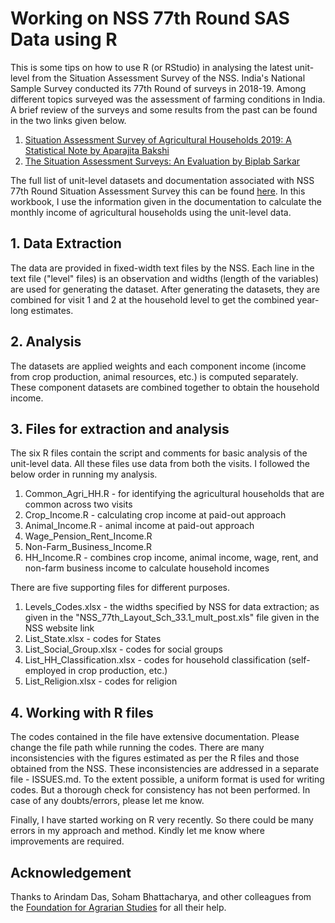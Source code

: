 # Working on NSS 77th Round SAS Data using R

This is some tips on how to use R (or RStudio) in analysing the latest unit-level from the Situation Assessment Survey of the NSS. 
India's National Sample Survey conducted its 77th Round of surveys in 2018-19. Among different topics surveyed was the assessment of farming conditions in India. 
A brief review of the surveys and some results from the past can be found in the two links given below. 
1. [Situation Assessment Survey of Agricultural Households 2019: A Statistical Note by Aparajita Bakshi](http://ras.org.in/situation_assessment_survey_of_agricultural_households_2019_a_statistical_note)
2. [The Situation Assessment Surveys: An Evaluation by Biplab Sarkar](http://ras.org.in/index.php?Article=the_situation_assessment_surveys&q=biplab&keys=biplab)

The full list of unit-level datasets and documentation associated with NSS 77th Round Situation Assessment Survey this can be found [here](https://mospi.gov.in/web/mospi/download-tables-data/-/reports/view/templateFour/25302?q=TBDCAT). 
In this workbook, I use the information given in the documentation to calculate the monthly income of agricultural households using the unit-level data.

## 1. Data Extraction
The data are provided in fixed-width text files by the NSS. 
Each line in the text file ("level" files) is an observation and widths (length of the variables) are used for generating the dataset. 
After generating the datasets, they are combined for visit 1 and 2 at the household level to get the combined year-long estimates. 

## 2. Analysis
The datasets are applied weights and each component income (income from crop production, animal resources, etc.) is computed separately. 
These component datasets are combined together to obtain the household income. 

## 3. Files for extraction and analysis

The six R files contain the script and comments for basic analysis of the unit-level data. All these files use data from both the visits. 
I followed the below order in running my analysis. 
1. Common_Agri_HH.R - for identifying the agricultural households that are common across two visits
2. Crop_Income.R - calculating crop income at paid-out approach
3. Animal_Income.R - animal income at paid-out approach
4. Wage_Pension_Rent_Income.R 
5. Non-Farm_Business_Income.R
6. HH_Income.R - combines crop income, animal income, wage, rent, and non-farm business income to calculate household incomes

There are five supporting files for different purposes. 
1. Levels_Codes.xlsx - the widths specified by NSS for data extraction; as given in the "NSS_77th_Layout_Sch_33.1_mult_post.xls" file given in the NSS website link
2. List_State.xlsx - codes for States
3. List_Social_Group.xlsx - codes for social groups
4. List_HH_Classification.xlsx - codes for household classification (self-employed in crop production, etc.)
5. List_Religion.xlsx - codes for religion

## 4. Working with R files
The codes contained in the file have extensive documentation. 
Please change the file path while running the codes.
There are many inconsistencies with the figures estimated as per the R files and those obtained from the NSS. 
These inconsistencies are addressed in a separate file - ISSUES.md.
To the extent possible, a uniform format is used for writing codes. 
But a thorough check for consistency has not been performed. In case of any doubts/errors, please let me know. 

Finally, I have started working on R very recently. So there could be many errors in my approach and method. Kindly let me know where improvements are required. 

## Acknowledgement
Thanks to Arindam Das, Soham Bhattacharya, and other colleagues from the [Foundation for Agrarian Studies](https://fas.org.in/) for all their help. 
